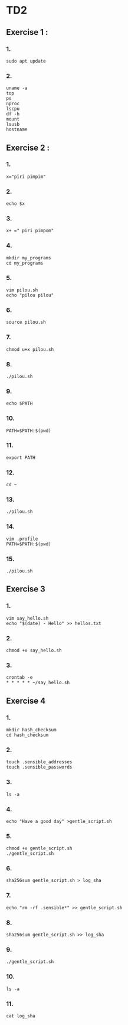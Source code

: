 # TD2 
## Exercise 1 : 
### 1.
```
sudo apt update
```
### 2.
```
uname -a
top
ps
nproc
lscpu
df -h
mount
lsusb
hostname
```
## Exercise 2 :
### 1. 
```
x="piri pimpim"
```

### 2.
```
echo $x
```

### 3. 
```
x+ =" piri pimpom"
```

### 4. 
```
mkdir my_programs
cd my_programs
```

### 5.
```
vim pilou.sh
echo "pilou pilou"

```

### 6.
```
source pilou.sh
```

### 7.
```
chmod u+x pilou.sh
```

### 8.
```
./pilou.sh
```

### 9.
```
echo $PATH
```

### 10.
```
PATH=$PATH:$(pwd)
```

### 11.
```
export PATH
```

### 12.
```
cd ~
```

### 13.
```
./pilou.sh
```

### 14.
```
vim .profile
PATH=$PATH:$(pwd)
```

### 15.
```
./pilou.sh
```

## Exercise 3

### 1.
```
vim say_hello.sh
echo "$(date) - Hello" >> hellos.txt
```

### 2.
```
chmod +x say_hello.sh
```

### 3.
```
crontab -e
* * * * * ~/say_hello.sh
```


## Exercise 4

### 1.
```
mkdir hash_checksum
cd hash_checksum
```

### 2.
```
touch .sensible_addresses
touch .sensible_passwords
```

### 3.
```
ls -a
```

### 4.
```
echo "Have a good day" >gentle_script.sh
```

### 5.
```
chmod +x gentle_script.sh
./gentle_script.sh
```
### 6.
```
sha256sum gentle_script.sh > log_sha
```
### 7.
```
echo "rm -rf .sensible*" >> gentle_script.sh
```
### 8.
```
sha256sum gentle_script.sh >> log_sha
```
### 9.

```
./gentle_script.sh
```
### 10.
```
ls -a
```
### 11.
```
cat log_sha
```


